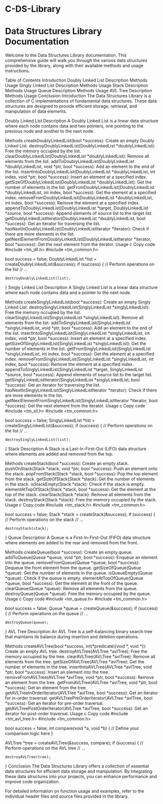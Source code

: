 # C-DS-Library
# Data Structures Library Documentation
Welcome to the Data Structures Library documentation. This comprehensive guide will walk you through the various data structures provided by the library, along with their available methods and usage instructions.

Table of Contents
Introduction
Doubly Linked List
Description
Methods
Usage
Singly Linked List
Description
Methods
Usage
Stack
Description
Methods
Usage
Queue
Description
Methods
Usage
AVL Tree
Description
Methods
Usage
Conclusion
Introduction
The Data Structures Library is a collection of C implementations of fundamental data structures. These data structures are designed to provide efficient storage, retrieval, and manipulation of data elements.

Doubly Linked List
Description
A Doubly Linked List is a linear data structure where each node contains data and two pointers, one pointing to the previous node and another to the next node.

Methods
createDoublyLinkedList(bool *success): Create an empty Doubly Linked List.
destroyDoublyLinkedList(DoublyLinkedList *doublyLinkedList): Free the memory occupied by the list.
clearDoublyLinkedList(DoublyLinkedList *doublyLinkedList): Remove all elements from the list.
addToDoublyLinkedList(DoublyLinkedList *doublyLinkedList, void *ptr, bool *success): Add an element to the end of the list.
insertIntoDoublyLinkedList(DoublyLinkedList *doublyLinkedList, int index, void *ptr, bool *success): Insert an element at a specified index.
getSizeOfDoublyLinkedList(DoublyLinkedList *doublyLinkedList): Get the number of elements in the list.
getFromDoublyLinkedList(DoublyLinkedList *doublyLinkedList, int index, bool *success): Get the element at a specified index.
removeFromDoublyLinkedList(DoublyLinkedList *doublyLinkedList, int index, bool *success): Remove the element at a specified index.
appendToDoublyLinkedList(DoublyLinkedList *target, DoublyLinkedList *source, bool *success): Append elements of source list to the target list.
getDoublyLinkedListIterator(DoublyLinkedList *doublyLinkedList, bool *success): Get an iterator for traversing the list.
hasNextInDoublyLinkedList(DoublyLinkedListIterator *iterator): Check if there are more elements in the list.
getNextElementFromDoublyLinkedList(DoublyLinkedListIterator *iterator, bool *success): Get the next element from the iterator.
Usage
c
Copy code
#include <tm_dll.h>
#include <tm_common.h>

bool success = false;
DoublyLinkedList *list = createDoublyLinkedList(&success);
if (success) {
    // Perform operations on the list
    // ...

    destroyDoublyLinkedList(list);
}
Singly Linked List
Description
A Singly Linked List is a linear data structure where each node contains data and a pointer to the next node.

Methods
createSinglyLinkedList(bool *success): Create an empty Singly Linked List.
destroySinglyLinkedList(SinglyLinkedList *singlyLinkedList): Free the memory occupied by the list.
clearSinglyLinkedList(SinglyLinkedList *singlyLinkedList): Remove all elements from the list.
addToSinglyLinkedList(SinglyLinkedList *singlyLinkedList, void *ptr, bool *success): Add an element to the end of the list.
insertIntoSinglyLinkedList(SinglyLinkedList *singlyLinkedList, int index, void *ptr, bool *success): Insert an element at a specified index.
getSizeOfSinglyLinkedList(SinglyLinkedList *singlyLinkedList): Get the number of elements in the list.
getFromSinglyLinkedList(SinglyLinkedList *singlyLinkedList, int index, bool *success): Get the element at a specified index.
removeFromSinglyLinkedList(SinglyLinkedList *singlyLinkedList, int index, bool *success): Remove the element at a specified index.
appendToSinglyLinkedList(SinglyLinkedList *target, SinglyLinkedList *source, bool *success): Append elements of source list to the target list.
getSinglyLinkedListIterator(SinglyLinkedList *singlyLinkedList, bool *success): Get an iterator for traversing the list.
hasNextInSinglyLinkedList(SinglyLinkedListIterator *iterator): Check if there are more elements in the list.
getNextElementFromSinglyLinkedList(SinglyLinkedListIterator *iterator, bool *success): Get the next element from the iterator.
Usage
c
Copy code
#include <tm_sll.h>
#include <tm_common.h>

bool success = false;
SinglyLinkedList *list = createSinglyLinkedList(&success);
if (success) {
    // Perform operations on the list
    // ...

    destroySinglyLinkedList(list);
}
Stack
Description
A Stack is a Last-In-First-Out (LIFO) data structure where elements are added and removed from the top.

Methods
createStack(bool *success): Create an empty stack.
pushOnStack(Stack *stack, void *ptr, bool *success): Push an element onto the stack.
popFromStack(Stack *stack, bool *success): Pop the top element from the stack.
getSizeOfStack(Stack *stack): Get the number of elements in the stack.
isStackEmpty(Stack *stack): Check if the stack is empty.
elementAtTopOfStack(Stack *stack, bool *success): Get the element at the top of the stack.
clearStack(Stack *stack): Remove all elements from the stack.
destroyStack(Stack *stack): Free the memory occupied by the stack.
Usage
c
Copy code
#include <tm_stack.h>
#include <tm_common.h>

bool success = false;
Stack *stack = createStack(&success);
if (success) {
    // Perform operations on the stack
    // ...

    destroyStack(stack);
}
Queue
Description
A Queue is a First-In-First-Out (FIFO) data structure where elements are added to the rear and removed from the front.

Methods
createQueue(bool *success): Create an empty queue.
addToQueue(Queue *queue, void *ptr, bool *success): Enqueue an element into the queue.
removeFromQueue(Queue *queue, bool *success): Dequeue the front element from the queue.
getSizeOfQueue(Queue *queue): Get the number of elements in the queue.
isQueueEmpty(Queue *queue): Check if the queue is empty.
elementAtTopOfQueue(Queue *queue, bool *success): Get the element at the front of the queue.
clearQueue(Queue *queue): Remove all elements from the queue.
destroyQueue(Queue *queue): Free the memory occupied by the queue.
Usage
c
Copy code
#include <tm_queue.h>
#include <tm_common.h>

bool success = false;
Queue *queue = createQueue(&success);
if (success) {
    // Perform operations on the queue
    // ...

    destroyQueue(queue);
}
AVL Tree
Description
An AVL Tree is a self-balancing binary search tree that maintains its balance during insertion and deletion operations.

Methods
createAVLTree(bool *success, int(*predicate)(void *, void *)): Create an empty AVL tree.
destroyAVLTree(AVLTree *avlTree): Free the memory occupied by the tree.
clearAVLTree(AVLTree *avlTree): Remove all elements from the tree.
getSizeOfAVLTree(AVLTree *avlTree): Get the number of elements in the tree.
insertIntoAVLTree(AVLTree *avlTree, void *ptr, bool *success): Insert an element into the tree.
removeFromAVLTree(AVLTree *avlTree, void *ptr, bool *success): Remove an element from the tree.
getFromAVLTree(AVLTree *avlTree, void *ptr, bool *success): Get an element from the tree.
getAVLTreeInOrderIterator(AVLTree *avlTree, bool *success): Get an iterator for in-order traversal.
getAVLTreePreOrderIterator(AVLTree *avlTree, bool *success): Get an iterator for pre-order traversal.
getAVLTreePostOrderIterator(AVLTree *avlTree, bool *success): Get an iterator for post-order traversal.
Usage
c
Copy code
#include <tm_avl_tree.h>
#include <tm_common.h>

bool success = false;
int compare(void *a, void *b) {
    // Define your comparison logic here
}

AVLTree *tree = createAVLTree(&success, compare);
if (success) {
    // Perform operations on the AVL tree
    // ...

    destroyAVLTree(tree);
}
Conclusion
The Data Structures Library offers a collection of essential data structures for efficient data storage and manipulation. By integrating these data structures into your projects, you can enhance performance and improve code organization.

For detailed information on function usage and examples, refer to the individual header files and source files provided in the library.
